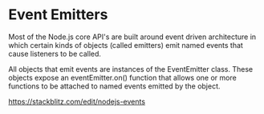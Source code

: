 # Event Emitters

Most of the Node.js core API's are built around event driven architecture in which certain kinds of objects (called emitters) emit 
named events that cause listeners to be called.

All objects that emit events are instances of the EventEmitter class. These objects expose an eventEmitter.on() function that allows one or more functions to be attached to named events emitted by the object.

https://stackblitz.com/edit/nodejs-events